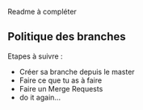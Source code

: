 Readme à compléter

<h2>Politique des branches</h2>
<p>Etapes à suivre :
    <ul>
        <li>Créer sa branche depuis le master</li>
        <li>Faire ce que tu as à faire</li>
        <li>Faire un Merge Requests</li>
        <li>do it again...</li>
    </ul>
</p>